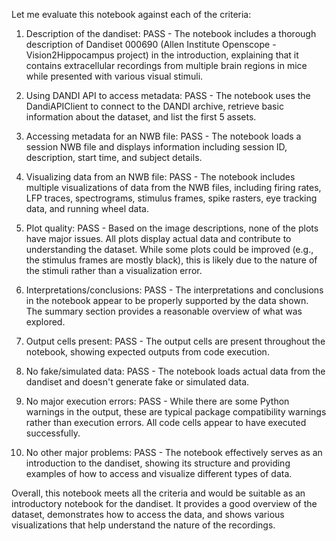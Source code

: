 Let me evaluate this notebook against each of the criteria:

1. Description of the dandiset: PASS - The notebook includes a thorough description of Dandiset 000690 (Allen Institute Openscope - Vision2Hippocampus project) in the introduction, explaining that it contains extracellular recordings from multiple brain regions in mice while presented with various visual stimuli.

2. Using DANDI API to access metadata: PASS - The notebook uses the DandiAPIClient to connect to the DANDI archive, retrieve basic information about the dataset, and list the first 5 assets.

3. Accessing metadata for an NWB file: PASS - The notebook loads a session NWB file and displays information including session ID, description, start time, and subject details.

4. Visualizing data from an NWB file: PASS - The notebook includes multiple visualizations of data from the NWB files, including firing rates, LFP traces, spectrograms, stimulus frames, spike rasters, eye tracking data, and running wheel data.

5. Plot quality: PASS - Based on the image descriptions, none of the plots have major issues. All plots display actual data and contribute to understanding the dataset. While some plots could be improved (e.g., the stimulus frames are mostly black), this is likely due to the nature of the stimuli rather than a visualization error.

6. Interpretations/conclusions: PASS - The interpretations and conclusions in the notebook appear to be properly supported by the data shown. The summary section provides a reasonable overview of what was explored.

7. Output cells present: PASS - The output cells are present throughout the notebook, showing expected outputs from code execution.

8. No fake/simulated data: PASS - The notebook loads actual data from the dandiset and doesn't generate fake or simulated data.

9. No major execution errors: PASS - While there are some Python warnings in the output, these are typical package compatibility warnings rather than execution errors. All code cells appear to have executed successfully.

10. No other major problems: PASS - The notebook effectively serves as an introduction to the dandiset, showing its structure and providing examples of how to access and visualize different types of data.

Overall, this notebook meets all the criteria and would be suitable as an introductory notebook for the dandiset. It provides a good overview of the dataset, demonstrates how to access the data, and shows various visualizations that help understand the nature of the recordings.